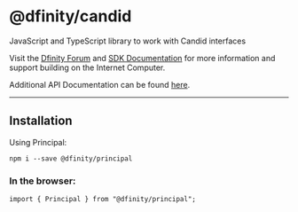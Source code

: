 # @dfinity/candid

JavaScript and TypeScript library to work with Candid interfaces

Visit the [Dfinity Forum](https://forum.dfinity.org/) and [SDK Documentation](https://sdk.dfinity.org/docs/index.html) for more information and support building on the Internet Computer.

Additional API Documentation can be found [here](https://peacock.dev/principal-docs).

---

## Installation

Using Principal:

```
npm i --save @dfinity/principal
```

### In the browser:

```
import { Principal } from "@dfinity/principal";
```
